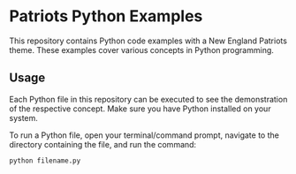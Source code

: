 # Patriots Python Examples

This repository contains Python code examples with a New England Patriots theme. These examples cover various concepts in Python programming.

## Usage

Each Python file in this repository can be executed to see the demonstration of the respective concept. Make sure you have Python installed on your system.

To run a Python file, open your terminal/command prompt, navigate to the directory containing the file, and run the command:

```bash
python filename.py
